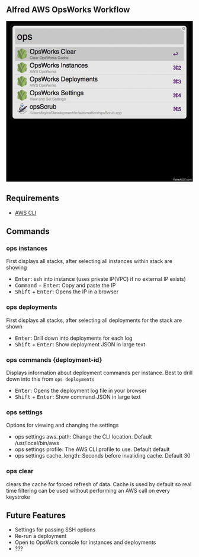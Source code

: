 Alfred AWS OpsWorks Workflow
----------------------------
![animation](screenshots/animation.gif)

## Requirements
- [AWS CLI](http://aws.amazon.com/cli/)

## Commands
### ops instances
First displays all stacks, after selecting all instances within stack are showing
- <kbd>Enter</kbd>: ssh into instance (uses private IP(VPC) if no external IP exists)
- <kbd>Command</kbd> + <kbd>Enter</kbd>: Copy and paste the IP
- <kbd>Shift</kbd> + <kbd>Enter</kbd>: Opens the IP in a browser

### ops deployments
First displays all stacks, after selecting all deployments for the stack are shown
- <kbd>Enter</kbd>: Drill down into deployments for each log
- <kbd>Shift</kbd> + <kbd>Enter</kbd>: Show deployment JSON in large text

### ops commands {deployment-id}
Displays information about deployment commands per instance.  Best to drill down into this from `ops deployments`
- <kbd>Enter</kbd>: Opens the deployment log file in your browser
- <kbd>Shift</kbd> + <kbd>Enter</kbd>: Show command JSON in large text

### ops settings
Options for viewing and changing the settings

- ops settings aws_path: Change the CLI location. Default /usr/local/bin/aws
- ops settings profile: The AWS CLI profile to use. Default default
- ops settings cache_length: Seconds before invaliding cache. Default 30

### ops clear
clears the cache for forced refresh of data.  Cache is used by default so real time filtering can be used without performing an AWS call on every keystroke

## Future Features
- Settings for passing SSH options
- Re-run a deployment
- Open to OpsWork console for instances and deployments
- ???
